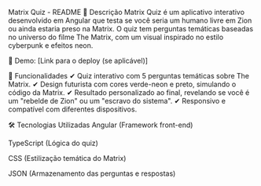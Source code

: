 Matrix Quiz - README
📌 Descrição
Matrix Quiz é um aplicativo interativo desenvolvido em Angular que testa se você seria um humano livre em Zion ou ainda estaria preso na Matrix. O quiz tem perguntas temáticas baseadas no universo do filme The Matrix, com um visual inspirado no estilo cyberpunk e efeitos neon.

🔗 Demo: [Link para o deploy (se aplicável)]

🚀 Funcionalidades
✔ Quiz interativo com 5 perguntas temáticas sobre The Matrix.
✔ Design futurista com cores verde-neon e preto, simulando o código da Matrix.
✔ Resultado personalizado ao final, revelando se você é um "rebelde de Zion" ou um "escravo do sistema".
✔ Responsivo e compatível com diferentes dispositivos.

🛠️ Tecnologias Utilizadas
Angular (Framework front-end)

TypeScript (Lógica do quiz)

CSS (Estilização temática do Matrix)

JSON (Armazenamento das perguntas e respostas)